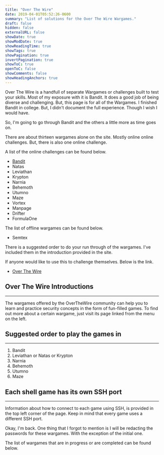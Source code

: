 ```yaml
---
title: "Over The Wire"
date: 2019-04-01T05:52:26-0600
summary: "List of solutions for the Over The Wire Wargames."
draft: false
hidden: false
externalURL: false
showDate: true
showModDate: true
showReadingTime: true
showTags: true
showPagination: true
invertPagination: true
showToC: true
openToC: false
showComments: false
showHeadingAnchors: true
---
```


Over The Wire is a handfull of separate Wargames or challenges built to
test your skills. Most of my exposure with it is Bandit. It does a good
job of being diverse and challenging. But, this page is for all of the
Wargames. I finished Bandit in college. But, I didn't document the full
experience. Though I wish I would have.

So, I'm going to go through Bandit and the others a little more as time
goes on.

There are about thirteen wargames alone on the site. Mostly online
online challenges. But, there is also one online challenge.

A list of the online challenges can be found below.

- [Bandit](https://overthewire.org/wargames/bandit/)
- Natas
- Leviathan
- Krypton
- Narnia
- Behemoth
- Utumno
- Maze
- Vortex
- Manpage
- Drifter
- FormulaOne

The list of offline wargames can be found below.

- Semtex 

There is a suggested order to do your run through of the wargames.
I've included them in the introduction provided in the site.

If anyone would like to use this to challenge themselves. Below is the 
link.

- [Over The Wire](https://overthewire.org/)

## Over The Wire Introductions
---

The wargames offered by the OverTheWire community can help you to learn 
and practice security concepts in the form of fun-filled games. To find 
out more about a certain wargame, just visit its page linked from the 
menu on the left.

## Suggested order to play the games in
---

1. Bandit
2. Leviathan or Natas or Krypton
3. Narnia
4. Behemoth
5. Utumno
6. Maze

## Each shell game has its own SSH port
---

Information about how to connect to each game using SSH, is provided in 
the top left corner of the page. Keep in mind that every game uses a 
different SSH port.

Okay, I'm back. One thing that I forgot to mention is I will be redacting
the passwords for these wargames. With the exception of the initial one.

The list of wargames that are in progress or are completed can be found 
below.